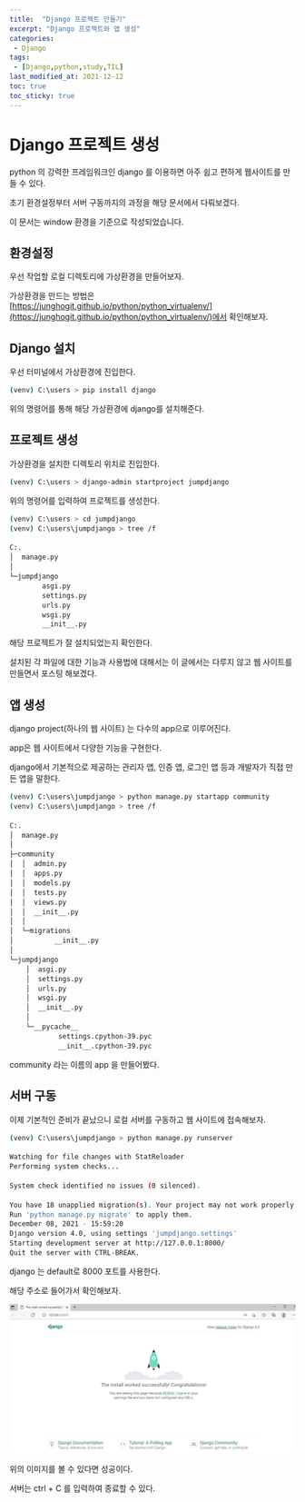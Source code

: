 ```yaml
---
title:  "Django 프로젝트 만들기"
excerpt: "Django 프로젝트와 앱 생성"
categories:
 - Django
tags:
 - [Django,python,study,TIL]
last_modified_at: 2021-12-12
toc: true
toc_sticky: true
---
```


# Django 프로젝트 생성



python 의 강력한 프레임워크인 django 를 이용하면 아주 쉽고 편하게 웹사이트를 만들 수 있다.

초기 환경설정부터 서버 구동까지의 과정을 해당 문서에서 다뤄보겠다.

이 문서는 window 환경을 기준으로 작성되었습니다.




## 환경설정



우선 작업할 로컬 디렉토리에 가상환경을 만들어보자.



가상환경을 만드는 방법은 [https://junghogit.github.io/python/python_virtualenv/](https://junghogit.github.io/python/python_virtualenv/)에서 확인해보자.



## Django 설치



우선 터미널에서 가상환경에 진입한다.



```bash
(venv) C:\users > pip install django 

```



위의 명령어를 통해 해당 가상환경에 django를 설치해준다.



## 프로젝트 생성



가상환경을 설치한 디렉토리 위치로 진입한다.



```bash
(venv) C:\users > django-admin startproject jumpdjango
```



위의 명령어를 입력하여 프로젝트를 생성한다.



```bash
(venv) C:\users > cd jumpdjango
(venv) C:\users\jumpdjango > tree /f

C:.
│  manage.py
│
└─jumpdjango
        asgi.py
        settings.py
        urls.py
        wsgi.py
        __init__.py


```



해당 프로젝트가 잘 설치되었는지 확인한다.



설치된 각 파일에 대한 기능과 사용법에 대해서는 이 글에서는 다루지 않고 웹 사이트를 만들면서 포스팅 해보겠다.





## 앱 생성



django project(하나의 웹 사이트) 는 다수의 app으로 이루어진다.

app은 웹 사이트에서 다양한 기능을 구현한다.

django에서 기본적으로 제공하는 관리자 앱, 인증 앱, 로그인 앱 등과 개발자가 직접 만든 앱을 말한다.



```bash
(venv) C:\users\jumpdjango > python manage.py startapp community
(venv) C:\users\jumpdjango > tree /f

C:.
│  manage.py
│
├─community
│  │  admin.py
│  │  apps.py
│  │  models.py
│  │  tests.py
│  │  views.py
│  │  __init__.py
│  │
│  └─migrations
│          __init__.py
│
└─jumpdjango
    │  asgi.py
    │  settings.py
    │  urls.py
    │  wsgi.py
    │  __init__.py
    │
    └─__pycache__
            settings.cpython-39.pyc
            __init__.cpython-39.pyc

```



community 라는 이름의 app 을 만들어봤다.



## 서버 구동



이제 기본적인 준비가 끝났으니 로컬 서버를 구동하고 웹 사이트에 접속해보자.



```bash
(venv) C:\users\jumpdjango > python manage.py runserver

Watching for file changes with StatReloader
Performing system checks...

System check identified no issues (0 silenced).

You have 18 unapplied migration(s). Your project may not work properly until you apply the migrations for app(s): admin, auth, contenttypes, sessions.
Run 'python manage.py migrate' to apply them.
December 08, 2021 - 15:59:20
Django version 4.0, using settings 'jumpdjango.settings'
Starting development server at http://127.0.0.1:8000/
Quit the server with CTRL-BREAK.

```



django 는 default로 8000 포트를 사용한다.



해당 주소로 들어가서 확인해보자.



![django기본화면](\assets\images\django기본화면.JPG)



위의 이미지를 볼 수 있다면 성공이다.



서버는 ctrl + C 를 입력하여 종료할 수 있다.